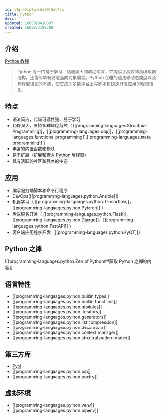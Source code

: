 ```yaml
---
id: i7qra5ip0gwchs30f5at7rx
title: Python
desc: ""
updated: 1660319418897
created: 1660233198308
---
```


## 介绍

[Python 教程](https://docs.python.org/zh-cn/3/tutorial/index.html)

> Python 是一门易于学习、功能强大的编程语言。它提供了高效的高级数据结构，还能简单有效地面向对象编程。Python 优雅的语法和动态类型以及解释型语言的本质，使它成为多数平台上写脚本和快速开发应用的理想语言。

## 特点

- 语法简洁，代码可读性强，易于学习
- 功能强大，支持多种编程范式（ [[programming-languages.Structural Programming]]，[[programming-languages.oop]]，[[programming-languages.functional programming]],[[programming-languages.meta programming]] ）
- 丰富的内置函数和模块
- 易于扩展（[扩展和嵌入 Python 解释器](https://docs.python.org/zh-cn/3/extending/index.html#extending-index)）
- 具有活跃的社区和强大的生态

## 应用

- 编写服务端脚本和命令行程序
- DevOps([[programming-languages.python.Ansible]])
- 机器学习（ [[programming-languages.python.Tensorflow]]，[[programming-languages.python.Pytorch]] ）
- 后端服务开发（ [[programming-languages.python.Flask]]，[[programming-languages.python.Django]]，[[programming-languages.python.FastAPI]] ）
- 客户端应用程序开发（[[programming-languages.python.PyQT]]）

## Python 之禅

![[programming-languages.python.Zen of Python##获取 Python 之禅的内容]]

## 语言特性

- [[programming-languages.python.builtin types]]
- [[programming-languages.python.builtin functions]]
- [[programming-languages.python.modules]]
- [[programming-languages.python.iterators]]
- [[programming-languages.python.generators]]
- [[programming-languages.python.list compression]]
- [[programming-languages.python.decorators]]
- [[programming-languages.python.context manager]]
- [[programming-languages.python.structral pattern match]]

## 第三方库

- [Pypi](https://pypi.org/)
- [[programming-languages.python.pip]]
- [[programming-languages.python.poetry]]

## 虚拟环境

- [[programming-languages.python.venv]]
- [[programming-languages.python.pipenv]]
